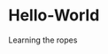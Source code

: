 # Hello-World
Learning the ropes
<!DOCTYPE html>
<html>
  <head>
    <meta charset = "utf-8">
  </head>
  <body>
    
  </body>
</html>
